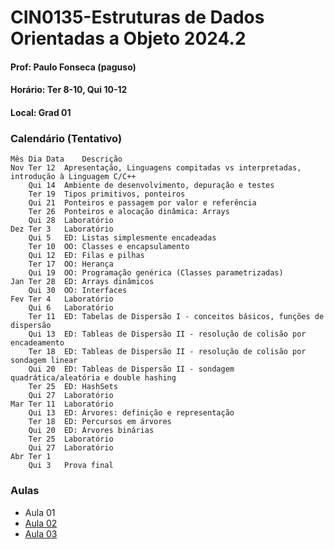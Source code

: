 # CIN0135-Estruturas de Dados Orientadas a Objeto 2024.2 

#### Prof: Paulo Fonseca (paguso)
#### Horário: Ter 8-10, Qui 10-12
#### Local: Grad 01

<a id="calendar"></a>
### Calendário (Tentativo)

```
Mês	Dia	Data	Descrição
Nov	Ter	12	Apresentação, Linguagens compitadas vs interpretadas, introdução à Linguagem C/C++
	Qui	14	Ambiente de desenvolvimento, depuração e testes
	Ter	19	Tipos primitivos, ponteiros
	Qui	21	Ponteiros e passagem por valor e referência
	Ter	26	Ponteiros e alocação dinâmica: Arrays 
	Qui	28	Laboratório
Dez	Ter	3	Laboratório
	Qui	5	ED: Listas simplesmente encadeadas
	Ter	10	OO: Classes e encapsulamento
	Qui	12	ED: Filas e pilhas
	Ter	17	OO: Herança
	Qui	19	OO: Programação genérica (Classes parametrizadas)
Jan	Ter	28	ED: Arrays dinâmicos
	Qui	30	OO: Interfaces
Fev	Ter	4	Laboratório
	Qui	6	Laboratório
	Ter	11	ED: Tabelas de Dispersão I - conceitos básicos, funções de dispersão
	Qui	13	ED: Tableas de Dispersão II - resolução de colisão por encadeamento
	Ter	18	ED: Tableas de Dispersão II - resolução de colisão por sondagem linear
	Qui	20	ED: Tableas de Dispersão II - sondagem quadrática/aleatória e double hashing
	Ter	25	ED: HashSets
	Qui	27	Laboratório
Mar	Ter	11	Laboratório
	Qui	13	ED: Árvores: definição e representação
	Ter	18	ED: Percursos em árvores
	Qui	20	ED: Árvores binárias
	Ter	25	Laboratório
	Qui	27	Laboratório
Abr	Ter	1	
	Qui	3	Prova final
```

### Aulas

* Aula 01
* [Aula 02](./aulas/aula02/aula02.md)
* [Aula 03](./aulas/aula03/aula03.md)

